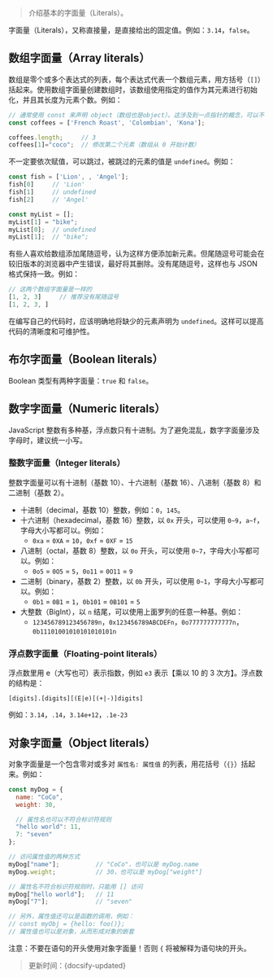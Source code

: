 > 介绍基本的字面量（Literals）。

字面量（Literals），又称直接量，是直接给出的固定值。例如：`3.14`，`false`。

## 数组字面量（Array literals）

数组是零个或多个表达式的列表，每个表达式代表一个数组元素，用方括号（`[]`）括起来。使用数组字面量创建数组时，该数组使用指定的值作为其元素进行初始化，并且其长度为元素个数。例如：

```js
// 通常使用 const 来声明 object（数组也是object）。这涉及到一点指针的概念，可以不用深究
const coffees = ['French Roast', 'Colombian', 'Kona'];

coffees.length;     // 3
coffees[1]="coco";  // 修改第二个元素（数组从 0 开始计数）
```

不一定要依次赋值，可以跳过，被跳过的元素的值是 `undefined`。例如：

```js
const fish = ['Lion', , 'Angel'];
fish[0]     // 'Lion'
fish[1]     // undefined
fish[2]     // 'Angel'

const myList = [];
myList[1] = "bike";
myList[0];  // undefined
myList[1];  // "bike";
```

有些人喜欢给数组添加尾随逗号，认为这样方便添加新元素。但尾随逗号可能会在较旧版本的浏览器中产生错误，最好将其删除。没有尾随逗号，这样也与 JSON 格式保持一致。例如：

```js
// 这两个数组字面量是一样的
[1, 2, 3]     // 推荐没有尾随逗号
[1, 2, 3, ]
```

在编写自己的代码时，应该明确地将缺少的元素声明为 `undefined`。这样可以提高代码的清晰度和可维护性。

## 布尔字面量（Boolean literals）

Boolean 类型有两种字面量：`true` 和 `false`。

## 数字字面量（Numeric literals）

JavaScript 整数有多种基，浮点数只有十进制。为了避免混乱，数字字面量涉及字母时，建议统一小写。

### 整数字面量（Integer literals）

整数字面量可以有十进制（基数 10）、十六进制（基数 16）、八进制（基数 8）和二进制（基数 2）。

* 十进制（decimal，基数 10）整数，例如：`0`，`145`。
* 十六进制（hexadecimal，基数 16）整数，以 `0x` 开头，可以使用 `0~9`，`a~f`，字母大小写都可以。例如：
  * `0xa` = `0XA` = `10`，`0xf` = `0XF` = `15`
* 八进制（octal，基数 8）整数，以 `0o` 开头，可以使用 `0~7`，字母大小写都可以。例如：
  * `0o5` = `0O5` = `5`，`0o11` = `0O11` = `9`
* 二进制（binary，基数 2）整数，以 `0b` 开头，可以使用 `0~1`，字母大小写都可以。例如：
  * `0b1` = `0B1` = `1`，`0b101` = `0B101` = `5`
* 大整数（BigInt），以 `n` 结尾，可以使用上面罗列的任意一种基。例如：
  * `123456789123456789n`，`0x123456789ABCDEFn`，`0o777777777777n`，`0b11101001010101010101n`

### 浮点数字面量（Floating-point literals）

浮点数里用 e（大写也可）表示指数，例如 `e3` 表示【乘以 10 的 3 次方】。浮点数的结构是：

```
[digits].[digits][(E|e)[(+|-)]digits]
```

例如：`3.14`，`.14`，`3.14e+12`，`.1e-23`

## 对象字面量（Object literals）

对象字面量是一个包含零对或多对 `属性名: 属性值` 的列表，用花括号（`{}`）括起来。例如：

```js
const myDog = {
  name: "CoCo",
  weight: 30,

  // 属性名也可以不符合标识符规则
  "hello world": 11,
  7: "seven"
};

// 访问属性值的两种方式
myDog["name"];          // "CoCo"，也可以是 myDog.name
myDog.weight;           // 30，也可以是 myDog["weight"]

// 属性名不符合标识符规则时，只能用 [] 访问
myDog["hello world"];   // 11
myDog["7"];             // "seven"

// 另外，属性值还可以是函数的调用，例如：
// const myObj = {hello: foo()};
// 属性值也可以是对象，从而形成对象的嵌套
```

注意：不要在语句的开头使用对象字面量！否则 `{` 将被解释为语句块的开头。







> 更新时间：{docsify-updated}